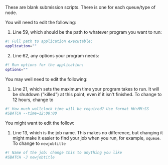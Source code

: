 These are blank submission scripts. There is one for each queue/type of node.

You will need to edit the following:

1. Line 59, which should be the path to whatever program you want to run:

```sh
#! Full path to application executable:
application=""
```

2. Line 62, any options your program needs:

```sh
#! Run options for the application:
options=""
```

You may well need to edit the following:

1. Line 21, which sets the maximum time your program takes to run. It will be shutdown ("killed") at this point, even if it isn't finished. To change to 12 hours, change to

```sh
#! How much wallclock time will be required? Use format HH:MM:SS
#SBATCH --time=12:00:00
```

You might want to edit the follow:

1. Line 13, which is the job name. This makes no difference, but changing it might make it easier to find your job when you run, for example, `squeue`. To change to `newjobtitle`

```sh
#! Name of the job: change this to anything you like
#SBATCH -J newjobtitle
```
